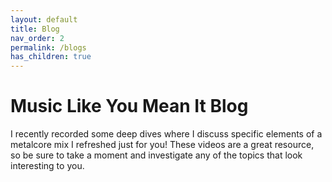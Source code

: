 ```yaml
---
layout: default
title: Blog
nav_order: 2
permalink: /blogs
has_children: true
---
```


# Music Like You Mean It Blog

I recently recorded some deep dives where I discuss specific elements of a metalcore mix I refreshed just for you! These videos are a great resource, so be sure to take a moment and investigate any of the topics that look interesting to you.

